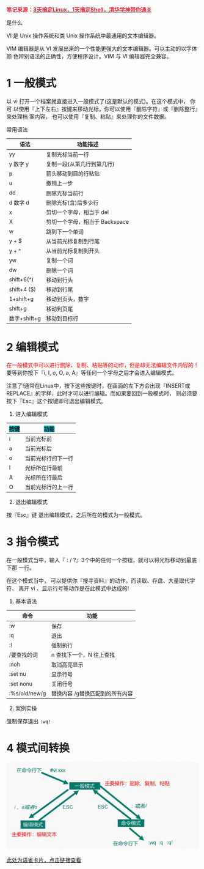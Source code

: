 **<font style="color:#DF2A3F;">笔记来源：</font>**[**<font style="color:#DF2A3F;">3天搞定Linux，1天搞定Shell，清华学神带你通关</font>**](https://www.bilibili.com/video/BV1WY4y1H7d3?p=9&vd_source=e8046ccbdc793e09a75eb61fe8e84a30)

**<font style="color:#DF2A3F;"></font>**

是什么 

VI 是 Unix 操作系统和类 Unix 操作系统中最通用的文本编辑器。 

VIM 编辑器是从 VI 发展出来的一个性能更强大的文本编辑器。可以主动的以字体颜 色辨别语法的正确性，方便程序设计。VIM 与 VI 编辑器完全兼容。 		 				

# 1 一般模式 
以 vi 打开一个档案就直接进入一般模式了(这是默认的模式)。在这个模式中， 你可 以使用『上下左右』按键来移动光标，你可以使用『删除字符』或『删除整行』来处理档 案内容， 也可以使用『复制、粘贴』来处理你的文件数据。 

常用语法 		 			

| 语法 | 功能描述 |
| --- | --- |
| yy | 复制光标当前一行 |
| y 数字 y | 复制一段(从第几行到第几行)  |
| p | 箭头移动到目的行粘贴 |
| u | 撤销上一步 |
| dd | 删除光标当前行 |
| d 数字 d | 删除光标(含)后多少行 |
| x | 剪切一个字母，相当于 del  |
| X | 剪切一个字母，相当于 Backspace  |
| w | 跳到下一个单词 |
| y + $ | 从当前光标复制到行尾 |
| y + ^ | 从当前光标复制到开头 |
| yw | 复制一个词 |
| dw | 删除一个词 |
| shift+6(^) | 移动到行头 |
| shift+4 ($) | 移动到行尾 |
| 1+shift+g | 移动到页头，数字 |
| shift+g | 移动到页尾 |
| 数字+shift+g  | 移动到目标行 |


# 2 编辑模式 
<font style="color:rgb(100.000000%, 0.000000%, 0.000000%);">在一般模式中可以进行删除、复制、粘贴等的动作，但是却无法编辑文件内容的！</font>要等到你按下『i, I, o, O, a, A』等任何一个字母之后才会进入编辑模式。 

注意了!通常在Linux中，按下这些按键时，在画面的左下方会出现『INSERT或 REPLACE』的字样，此时才可以进行编辑。而如果要回到一般模式时， 则必须要按下『Esc』这个按键即可退出编辑模式。 

1. 进入编辑模式 

| <font style="background-color:#01B2BC;">按键</font> | <font style="background-color:#01B2BC;">功能</font> |
| --- | --- |
| i | 当前光标前 |
| a | 当前光标后 |
| o | 当前光标行的下一行   |
| I | 光标所在行最前 |
| A | 光标所在行最后 |
| O | 当前光标行的上一行  |


2. 退出编辑模式

按『Esc』键 退出编辑模式，之后所在的模式为一般模式。 

# 3 指令模式 
在一般模式当中，输入『 : / ?』3个中的任何一个按钮，就可以将光标移动到最底下那 一行。 

在这个模式当中， 可以提供你『搜寻资料』的动作，而读取、存盘、大量取代字符、 离开 vi 、显示行号等动作是在此模式中达成的! 

1. 基本语法 

| 命令 | 功能 |
| --- | --- |
| :w | 保存 |
| :q | 退出 |
| :!  | 强制执行 |
| /要查找的词 | n 查找下一个，N 往上查找 |
| :noh  | 取消高亮显示 |
| :set nu | 显示行号 |
| :set nonu | 关闭行号 |
| :%s/old/new/g  | 替换内容 /g替换匹配到的所有内容 |


2. 案例实操 

强制保存退出 `:wq!`			 				

# 4 模式间转换 
![](images/5.png) 



[此处为语雀卡片，点击链接查看](https://www.yuque.com/chenguang201/ubmq0x/etgbbz2fxzeo1ogx#VROO5)




